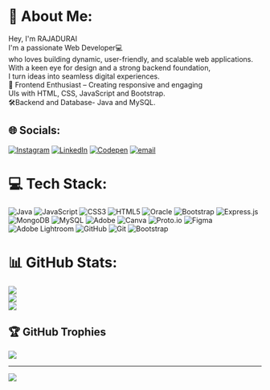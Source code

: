 # 💫 About Me:
Hey, I'm RAJADURAI<br>I'm a passionate Web Developer💻<br> who loves building dynamic, user-friendly, and scalable web applications.<br> With a keen eye for design and a strong backend foundation, <br>I turn ideas into seamless digital experiences.<br>🎨 Frontend Enthusiast – Creating responsive and engaging<br> UIs with HTML, CSS, JavaScript and Bootstrap.<br>🛠️Backend and Database- Java and MySQL.<br>


## 🌐 Socials:
[![Instagram](https://img.shields.io/badge/Instagram-%23E4405F.svg?logo=Instagram&logoColor=white)](https://instagram.com/rajadurai.__) [![LinkedIn](https://img.shields.io/badge/LinkedIn-%230077B5.svg?logo=linkedin&logoColor=white)](https://www.linkedin.com/in/rajadurai-p-888670267 ) [![Codepen](https://img.shields.io/badge/Codepen-000000?logo=codepen&logoColor=white)](https://codepen.io/RAJADURAI ) [![email](https://img.shields.io/badge/Email-D14836?logo=gmail&logoColor=white)](mailto:rajadurai060304@gmail.com) 

# 💻 Tech Stack:
![Java](https://img.shields.io/badge/java-%23ED8B00.svg?style=for-the-badge&logo=openjdk&logoColor=white) ![JavaScript](https://img.shields.io/badge/javascript-%23323330.svg?style=for-the-badge&logo=javascript&logoColor=%23F7DF1E) ![CSS3](https://img.shields.io/badge/css3-%231572B6.svg?style=for-the-badge&logo=css3&logoColor=white) ![HTML5](https://img.shields.io/badge/html5-%23E34F26.svg?style=for-the-badge&logo=html5&logoColor=white) ![Oracle](https://img.shields.io/badge/Oracle-F80000?style=for-the-badge&logo=oracle&logoColor=white) ![Bootstrap](https://img.shields.io/badge/bootstrap-%238511FA.svg?style=for-the-badge&logo=bootstrap&logoColor=white) ![Express.js](https://img.shields.io/badge/express.js-%23404d59.svg?style=for-the-badge&logo=express&logoColor=%2361DAFB) ![MongoDB](https://img.shields.io/badge/MongoDB-%234ea94b.svg?style=for-the-badge&logo=mongodb&logoColor=white) ![MySQL](https://img.shields.io/badge/mysql-4479A1.svg?style=for-the-badge&logo=mysql&logoColor=white) ![Adobe](https://img.shields.io/badge/adobe-%23FF0000.svg?style=for-the-badge&logo=adobe&logoColor=white) ![Canva](https://img.shields.io/badge/Canva-%2300C4CC.svg?style=for-the-badge&logo=Canva&logoColor=white) ![Proto.io](https://img.shields.io/badge/Proto.io-161637?style=for-the-badge&logo=proto.io&logoColor=00e5ff) ![Figma](https://img.shields.io/badge/figma-%23F24E1E.svg?style=for-the-badge&logo=figma&logoColor=white) ![Adobe Lightroom](https://img.shields.io/badge/Adobe%20Lightroom-31A8FF.svg?style=for-the-badge&logo=Adobe%20Lightroom&logoColor=white) ![GitHub](https://img.shields.io/badge/github-%23121011.svg?style=for-the-badge&logo=github&logoColor=white) ![Git](https://img.shields.io/badge/git-%23F05033.svg?style=for-the-badge&logo=git&logoColor=white) ![Bootstrap](https://img.shields.io/badge/bootstrap-%238511FA.svg?style=for-the-badge&logo=bootstrap&logoColor=white)
# 📊 GitHub Stats:
![](https://github-readme-stats.vercel.app/api?username=Rajadurai&theme=dark&hide_border=false&include_all_commits=true&count_private=false)<br/>
![](https://nirzak-streak-stats.vercel.app/?user=Rajadurai&theme=dark&hide_border=false)<br/>
![](https://github-readme-stats.vercel.app/api/top-langs/?username=Rajadurai&theme=dark&hide_border=false&include_all_commits=true&count_private=false&layout=compact)

## 🏆 GitHub Trophies
![](https://github-profile-trophy.vercel.app/?username=Rajadurai&theme=cobalt&no-frame=false&no-bg=false&margin-w=4)

---
[![](https://visitcount.itsvg.in/api?id=Rajadurai&icon=0&color=0)](https://visitcount.itsvg.in)

<!-- Proudly created with GPRM ( https://gprm.itsvg.in ) -->

